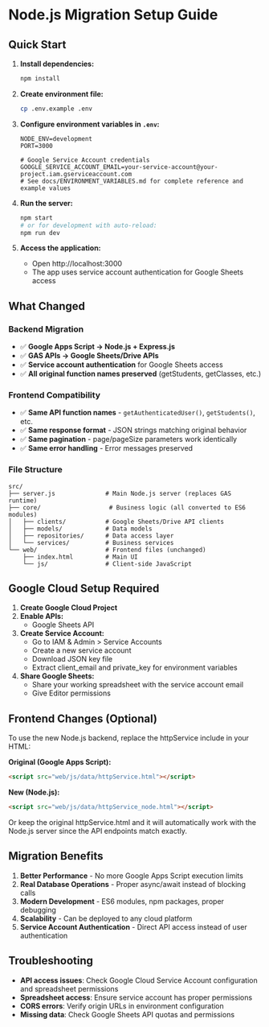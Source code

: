 # Node.js Migration Setup Guide

## Quick Start

1. **Install dependencies:**

   ```bash
   npm install
   ```

2. **Create environment file:**

   ```bash
   cp .env.example .env
   ```

3. **Configure environment variables in `.env`:**

   ```env
   NODE_ENV=development
   PORT=3000

   # Google Service Account credentials
   GOOGLE_SERVICE_ACCOUNT_EMAIL=your-service-account@your-project.iam.gserviceaccount.com
   # See docs/ENVIRONMENT_VARIABLES.md for complete reference and example values
   ```

4. **Run the server:**

   ```bash
   npm start
   # or for development with auto-reload:
   npm run dev
   ```

5. **Access the application:**
   - Open http://localhost:3000
   - The app uses service account authentication for Google Sheets access

## What Changed

### Backend Migration

- ✅ **Google Apps Script → Node.js + Express.js**
- ✅ **GAS APIs → Google Sheets/Drive APIs**
- ✅ **Service account authentication** for Google Sheets access
- ✅ **All original function names preserved** (getStudents, getClasses, etc.)

### Frontend Compatibility

- ✅ **Same API function names** - `getAuthenticatedUser()`, `getStudents()`, etc.
- ✅ **Same response format** - JSON strings matching original behavior
- ✅ **Same pagination** - page/pageSize parameters work identically
- ✅ **Same error handling** - Error messages preserved

### File Structure

```
src/
├── server.js              # Main Node.js server (replaces GAS runtime)
├── core/                   # Business logic (all converted to ES6 modules)
│   ├── clients/           # Google Sheets/Drive API clients
│   ├── models/            # Data models
│   ├── repositories/      # Data access layer
│   └── services/          # Business services
└── web/                   # Frontend files (unchanged)
    ├── index.html         # Main UI
    └── js/                # Client-side JavaScript
```

## Google Cloud Setup Required

1. **Create Google Cloud Project**
2. **Enable APIs:**
   - Google Sheets API
3. **Create Service Account:**
   - Go to IAM & Admin > Service Accounts
   - Create a new service account
   - Download JSON key file
   - Extract client_email and private_key for environment variables
4. **Share Google Sheets:**
   - Share your working spreadsheet with the service account email
   - Give Editor permissions

## Frontend Changes (Optional)

To use the new Node.js backend, replace the httpService include in your HTML:

**Original (Google Apps Script):**

```html
<script src="web/js/data/httpService.html"></script>
```

**New (Node.js):**

```html
<script src="web/js/data/httpService_node.html"></script>
```

Or keep the original httpService.html and it will automatically work with the Node.js server since the API endpoints match exactly.

## Migration Benefits

1. **Better Performance** - No more Google Apps Script execution limits
2. **Real Database Operations** - Proper async/await instead of blocking calls
3. **Modern Development** - ES6 modules, npm packages, proper debugging
4. **Scalability** - Can be deployed to any cloud platform
4. **Service Account Authentication** - Direct API access instead of user authentication

## Troubleshooting

- **API access issues**: Check Google Cloud Service Account configuration and spreadsheet permissions
- **Spreadsheet access**: Ensure service account has proper permissions
- **CORS errors**: Verify origin URLs in environment configuration
- **Missing data**: Check Google Sheets API quotas and permissions
